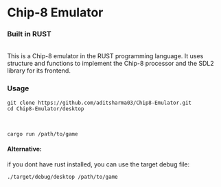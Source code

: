 # Chip-8 Emulator
### Built in RUST
<br>
This is a Chip-8 emulator in the RUST programming language.
It uses structure and functions to implement the Chip-8 processor and the SDL2 library for its frontend.
<br>

### Usage

```
git clone https://github.com/aditsharma03/Chip8-Emulator.git 
cd Chip8-Emulator/desktop
```
<br>

```
cargo run /path/to/game
```
#### Alternative:
if you dont have rust installed, you can use the target debug file:
```
./target/debug/desktop /path/to/game
```

